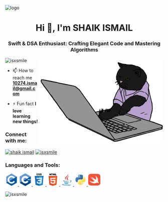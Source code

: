 ![logo](https://www.google.com/url?sa=i&url=https%3A%2F%2Fgithub.com%2Fecoknows%2Fecoknows&psig=AOvVaw2RAPqiM7ib2SI_uEzQ50lZ&ust=1709491950630000&source=images&cd=vfe&opi=89978449&ved=0CBIQjRxqFwoTCMCZsfWf1oQDFQAAAAAdAAAAABAZ)
<h1 align="center">Hi 👋, I'm SHAIK ISMAIL</h1>
<h3 align="center">Swift & DSA Enthusiast: Crafting Elegant Code and Mastering Algorithms</h3>

<img align="right" alt="coding" width="400" src="https://raw.githubusercontent.com/BhavyaCodes/BhavyaCodes/master/.github/cat.gif">

<p align="left"> <img src="https://komarev.com/ghpvc/?username=isxsmile&label=Profile%20views&color=0e75b6&style=flat" alt="isxsmile" /> </p>

- 📫 How to reach me **10274.ismail@gmail.com**

- ⚡ Fun fact **I love learning new things!**

<h3 align="left">Connect with me:</h3>
<p align="left">
<a href="https://linkedin.com/in/shaik ismail" target="blank"><img align="center" src="https://raw.githubusercontent.com/rahuldkjain/github-profile-readme-generator/master/src/images/icons/Social/linked-in-alt.svg" alt="shaik ismail" height="30" width="40" /></a>
<a href="https://instagram.com/isxsmile" target="blank"><img align="center" src="https://raw.githubusercontent.com/rahuldkjain/github-profile-readme-generator/master/src/images/icons/Social/instagram.svg" alt="isxsmile" height="30" width="40" /></a>
</p>

<h3 align="left">Languages and Tools:</h3>
<p align="left"> <a href="https://www.cprogramming.com/" target="_blank" rel="noreferrer"> <img src="https://raw.githubusercontent.com/devicons/devicon/master/icons/c/c-original.svg" alt="c" width="40" height="40"/> </a> <a href="https://www.w3schools.com/cpp/" target="_blank" rel="noreferrer"> <img src="https://raw.githubusercontent.com/devicons/devicon/master/icons/cplusplus/cplusplus-original.svg" alt="cplusplus" width="40" height="40"/> </a> <a href="https://www.w3schools.com/css/" target="_blank" rel="noreferrer"> <img src="https://raw.githubusercontent.com/devicons/devicon/master/icons/css3/css3-original-wordmark.svg" alt="css3" width="40" height="40"/> </a> <a href="https://www.w3.org/html/" target="_blank" rel="noreferrer"> <img src="https://raw.githubusercontent.com/devicons/devicon/master/icons/html5/html5-original-wordmark.svg" alt="html5" width="40" height="40"/> </a> <a href="https://www.java.com" target="_blank" rel="noreferrer"> <img src="https://raw.githubusercontent.com/devicons/devicon/master/icons/java/java-original.svg" alt="java" width="40" height="40"/> </a> <a href="https://www.python.org" target="_blank" rel="noreferrer"> <img src="https://raw.githubusercontent.com/devicons/devicon/master/icons/python/python-original.svg" alt="python" width="40" height="40"/> </a> <a href="https://developer.apple.com/swift/" target="_blank" rel="noreferrer"> <img src="https://raw.githubusercontent.com/devicons/devicon/master/icons/swift/swift-original.svg" alt="swift" width="40" height="40"/> </a> </p>

<p><img align="center" src="https://github-readme-stats.vercel.app/api/top-langs?username=isxsmile&show_icons=true&locale=en&layout=compact" alt="isxsmile" /></p>
